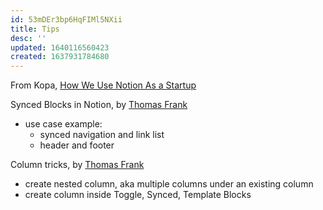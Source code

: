 ```yaml
---
id: 53mDEr3bp6HqFIMl5NXii
title: Tips
desc: ''
updated: 1640116560423
created: 1637931784680
---
```

From Kopa, [How We Use Notion As a Startup](https://www.kopa.co/blog/posts/how-we-use-notion-as-a-startup)

Synced Blocks in Notion, by [Thomas Frank](https://thomasjfrank.com/notion-synced-blocks-guide/)
- use case example: 
    - synced navigation and link list
    - header and footer

Column tricks, by [Thomas Frank](https://thomasjfrank.com/notion-nested-columns/)
- create nested column, aka multiple columns under an existing column
- create column inside Toggle, Synced, Template Blocks
